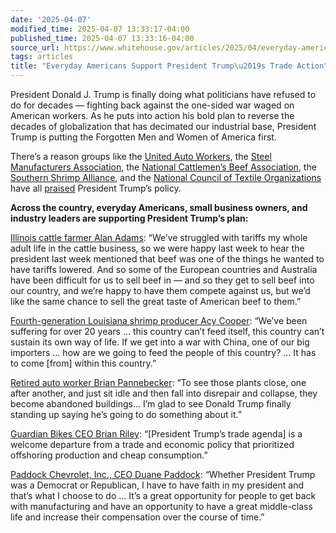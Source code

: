 ```yaml
---
date: '2025-04-07'
modified_time: 2025-04-07 13:33:17-04:00
published_time: 2025-04-07 13:33:16-04:00
source_url: https://www.whitehouse.gov/articles/2025/04/everyday-americans-support-president-trumps-trade-action/
tags: articles
title: "Everyday Americans Support President Trump\u2019s Trade Action"
---
```

 
President Donald J. Trump is finally doing what politicians have refused
to do for decades — fighting back against the one-sided war waged on
American workers. As he puts into action his bold plan to reverse the
decades of globalization that has decimated our industrial base,
President Trump is putting the Forgotten Men and Women of America first.

There’s a reason groups like the [United Auto
Workers](https://www.foxbusiness.com/economy/uaw-praises-trumps-25-tariff-auto-imports-victory-autoworkers#:~:text=%22victory%20for%20autoworkers),
the [Steel Manufacturers Association](https://archive.ph/86jPd), the
[National Cattlemen’s Beef
Association](https://x.com/RapidResponse47/status/1907576083853058302),
the [Southern Shrimp Alliance](https://archive.ph/hsUcJ), and the
[National Council of Textile Organizations](https://archive.ph/bcV8z)
have all
[praised](https://www.whitehouse.gov/articles/2025/04/support-grows-for-president-trumps-america-first-reciprocal-trade-plan/)
President Trump’s policy.

**Across the country, everyday Americans, small business owners, and
industry leaders are supporting President Trump’s plan:**

[Illinois cattle farmer Alan
Adams](https://x.com/RapidResponse47/status/1909261613183402371): “We’ve
struggled with tariffs my whole adult life in the cattle business, so we
were happy last week to hear the president last week mentioned that beef
was one of the things he wanted to have tariffs lowered. And so some of
the European countries and Australia have been difficult for us to sell
beef in — and so they get to sell beef into our country, and we’re happy
to have them compete against us, but we’d like the same chance to sell
the great taste of American beef to them.”

[Fourth-generation Louisiana shrimp producer Acy
Cooper](https://x.com/RapidResponse47/status/1908230983733973480):
“We’ve been suffering for over 20 years … this country can’t feed
itself, this country can’t sustain its own way of life. If we get into a
war with China, one of our big importers … how are we going to feed the
people of this country? … It has to come \[from\] within this country.”

[Retired auto worker Brian
Pannebecker](https://x.com/RapidResponse47/status/1908238114704760994):
“To see those plants close, one after another, and just sit idle and
then fall into disrepair and collapse, they become abandoned buildings…
I’m glad to see Donald Trump finally standing up saying he’s going to do
something about it.”

[Guardian Bikes CEO Brian Riley](https://archive.ph/AxFuH): “\[President
Trump’s trade agenda\] is a welcome departure from a trade and economic
policy that prioritized offshoring production and cheap consumption.”

[Paddock Chevrolet, Inc., CEO Duane
Paddock](https://abcnews.go.com/US/small-businesses-reacting-trumps-tariffs-announcement/story?id=120463296#:~:text=%22Whether%20President%20Trump,time%2C%22%20Paddock%20said.):
“Whether President Trump was a Democrat or Republican, I have to have
faith in my president and that’s what I choose to do … It’s a great
opportunity for people to get back with manufacturing and have an
opportunity to have a great middle-class life and increase their
compensation over the course of time.”
